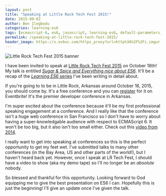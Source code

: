 ```yaml
---
layout: post
title: "Speaking at Little Rock Tech Fest 2015!"
date: 2015-09-02
author: Ben Ilegbodu
categories: learning-es6
tags: [ecmascript-6, es6, javascript, learning-es6, default-parameters, rest-parameters, rest-operator, spread-operator]
permalink: /speaking-at-little-rock-tech-fest-2015/
header_image: https://s.evbuc.com/https_proxy?url=http%3A%2F%2Fi.imgur.com%2FPpYKxkx.png&amp;sig=ADR2i7-JUwLbexAlmaeW97oSk3xE3D6SPw
---
```


![Little Rock Tech Fest 2015 banner]({{page.header_image}})

I have been invited to speak at [Little Rock Tech Fest 2015](http://lrtechfest.com/) on October 16th! My talk is entitled [_Sugar & Spice and Everything nice about ES6_](http://lrtechfest.com/speakerdetails#Ben-Ilegbodu). It'll be a recap of the [_Learning ES6_ series](http://www.benmvp.com/2015/08/the-learning-es6-series.html) I've been writing in detail about.

If you're going to to be in Little Rock, Arkansas around October 16, 2015, you should come by. It's a free conference and you can [register](https://www.eventbrite.com/e/little-rock-tech-fest-2015-tickets-18030509740) for it on Eventbrite! It's the premier developer conference in Arkansas.

I'm super excited about the conference because it'll be my first professional speaking engagement at a conference. And I really like that the conference isn't a huge web conference in San Francisco so I don't have to worry about having a super-knowledgable audience with respect to ECMAScript 6. It won't be too big, but it also isn't too small either. Check out this [video from 2014](https://vimeo.com/108535414).

I really want to get into speaking at conferences so this is the perfect opportunity to get my feet wet. I've submitted talks to many other conferences (in the Bay Area, US and other parts of the world!), but I haven't heard back yet. However, once I speak at LR Tech Fest, I should have a video to show (aka my demo tape) so I'll no longer be an _absolute_ nobody.

So blessed and thankful for this opportunity. Looking forward to God equipping me to give the best presentation on ES6 I can. Hopefully this is just the beginning! I'll give an update once I've given the talk.
